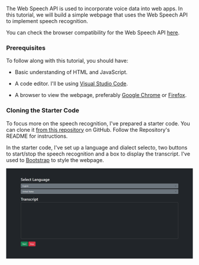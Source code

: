 The Web Speech API is used to incorporate voice data into web apps. In this tutorial, we will build a simple webpage that uses the Web Speech API to implement speech recognition.

You can check the browser compatibility for the Web Speech API [here](https://developer.mozilla.org/en-US/docs/Web/API/Web_Speech_API#Browser_compatibility.).

### Prerequisites
To follow along with this tutorial, you should have:

- Basic understanding of HTML and JavaScript.

- A code editor. I'll be using [Visual Studio Code](https://code.visualstudio.com/download).

- A browser to view the webpage, preferably [Google Chrome](https://www.google.com/intl/en_in/chrome/) or [Firefox](https://www.mozilla.org/en-US/firefox/new/).

### Cloning the Starter Code
To focus more on the speech recognition, I've prepared a starter code. You can clone it [from this repository](https://github.com/zolomohan/speech-recognition-in-javascript-starter) on GitHub. Follow the Repository's README for instructions.

In the starter code, I've set up a language and dialect selecto, two buttons to start/stop the speech recognition and a box to display the transcript. I've used to [Bootstrap](https://getbootstrap.com/) to style the webpage.

![Starter Code Screen](start_screen.png)
